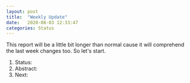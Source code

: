 ```yaml
---
layout: post
title:  "Weekly Update"
date:   2020-08-03 12:33:47
categories: Status
---
```


This report will be a little bit longer than normal cause it will comprehend the last week changes too. So let's start.

  1. Status:
  2. Abstract:
  3. Next:
